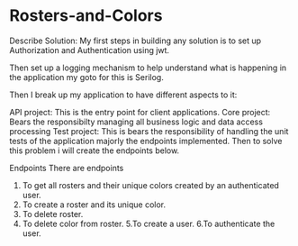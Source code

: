 # Rosters-and-Colors


Describe Solution:
My first steps in building any solution is to set up Authorization and Authentication using jwt.

Then set up a logging mechanism to help understand what is happening in the application
my goto for this is Serilog.

Then I break up my application to have different aspects to it:

API project: This is the entry point for client applications.
Core project: Bears the responsibilty managing all business logic and data access processing
Test project: This is bears the responsibility of handling the unit tests of the application majorly 
              the endpoints implemented.
Then to solve this problem i will create the endpoints below.

              
Endpoints
There are endpoints
1. To get all rosters and their unique colors created by an authenticated user.
2. To create a roster and its unique color.
3. To delete roster.
4. To delete color from roster.
5.To create a user.
6.To authenticate the user.

